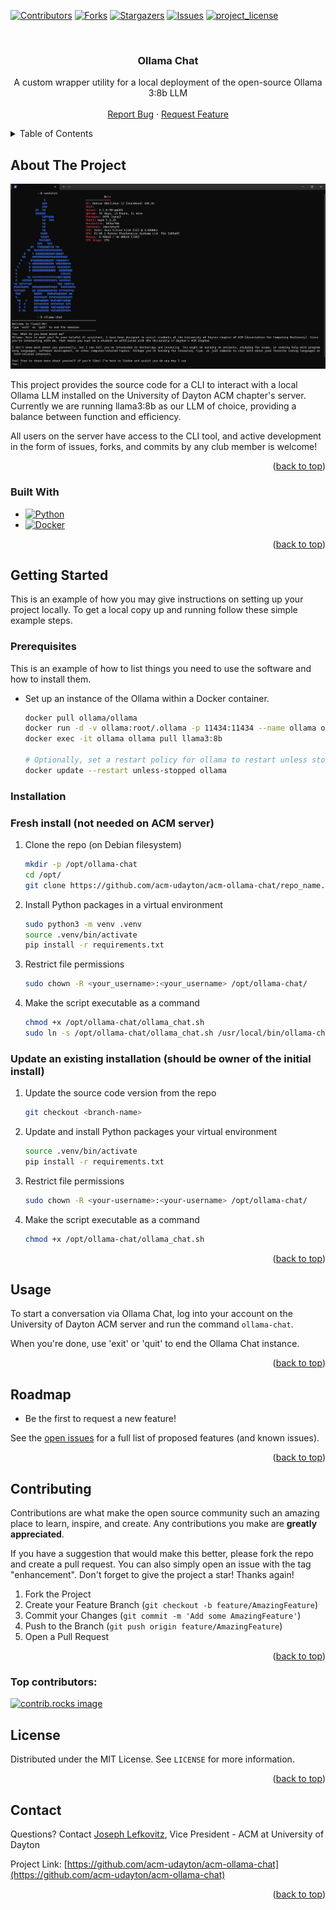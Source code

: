 <!-- Improved compatibility of back to top link: See: https://github.com/othneildrew/Best-README-Template/pull/73 -->
<a id="readme-top"></a>
<!--
*** Thanks for checking out the Best-README-Template. If you have a suggestion
*** that would make this better, please fork the repo and create a pull request
*** or simply open an issue with the tag "enhancement".
*** Don't forget to give the project a star!
*** Thanks again! Now go create something AMAZING! :D
-->



<!-- PROJECT SHIELDS -->
<!--
*** I'm using markdown "reference style" links for readability.
*** Reference links are enclosed in brackets [ ] instead of parentheses ( ).
*** See the bottom of this document for the declaration of the reference variables
*** for contributors-url, forks-url, etc. This is an optional, concise syntax you may use.
*** https://www.markdownguide.org/basic-syntax/#reference-style-links
-->
[![Contributors][contributors-shield]][contributors-url]
[![Forks][forks-shield]][forks-url]
[![Stargazers][stars-shield]][stars-url]
[![Issues][issues-shield]][issues-url]
[![project_license][license-shield]][license-url]


<!-- PROJECT LOGO -->
<br />
<div align="center">

<h3 align="center">Ollama Chat</h3>

  <p align="center">
    A custom wrapper utility for a local deployment of the open-source Ollama 3:8b LLM
    <br />
    <br />
    <a href="https://github.com/acm-udayton/acm-ollama-chat/issues/new?labels=bug&template=bug-report---.md">Report Bug</a>
    &middot;
    <a href="https://github.com/acm-udayton/acm-ollama-chat/issues/new?labels=enhancement&template=feature-request---.md">Request Feature</a>
  </p>
</div>



<!-- TABLE OF CONTENTS -->
<details>
  <summary>Table of Contents</summary>
  <ol>
    <li>
      <a href="#about-the-project">About The Project</a>
      <ul>
        <li><a href="#built-with">Built With</a></li>
      </ul>
    </li>
    <li>
      <a href="#getting-started">Getting Started</a>
      <ul>
        <li><a href="#prerequisites">Prerequisites</a></li>
        <li><a href="#installation">Installation</a></li>
      </ul>
    </li>
    <li><a href="#usage">Usage</a></li>
    <li><a href="#roadmap">Roadmap</a></li>
    <li><a href="#contributing">Contributing</a></li>
    <li><a href="#license">License</a></li>
    <li><a href="#contact">Contact</a></li>
  </ol>
</details>



<!-- ABOUT THE PROJECT -->
## About The Project

[![Ollama Chat Screen Shot][product-screenshot]](#usage)

This project provides the source code for a CLI to interact with a local Ollama LLM installed on the University of Dayton ACM chapter's server. Currently we are running llama3:8b as our LLM of choice, providing a balance between function and efficiency.

All users on the server have access to the CLI tool, and active development in the form of issues, forks, and commits by any club member is welcome! 

<p align="right">(<a href="#readme-top">back to top</a>)</p>



### Built With

* [![Python][Python]][Python-url]
* [![Docker][Docker]][Docker-url]

<p align="right">(<a href="#readme-top">back to top</a>)</p>



<!-- GETTING STARTED -->
## Getting Started

This is an example of how you may give instructions on setting up your project locally.
To get a local copy up and running follow these simple example steps.

### Prerequisites

This is an example of how to list things you need to use the software and how to install them.
* Set up an instance of the Ollama within a Docker container.
   ```sh
   docker pull ollama/ollama
   docker run -d -v ollama:root/.ollama -p 11434:11434 --name ollama ollama/ollama
   docker exec -it ollama ollama pull llama3:8b

   # Optionally, set a restart policy for ollama to restart unless stopped by a user.
   docker update --restart unless-stopped ollama
   ```

### Installation 

### Fresh install (not needed on ACM server)

1. Clone the repo (on Debian filesystem)
   ```sh
   mkdir -p /opt/ollama-chat
   cd /opt/
   git clone https://github.com/acm-udayton/acm-ollama-chat/repo_name.git .
   ```
2. Install Python packages in a virtual environment
   ```sh
   sudo python3 -m venv .venv
   source .venv/bin/activate
   pip install -r requirements.txt
   ```
3. Restrict file permissions
   ```sh
   sudo chown -R <your_username>:<your_username> /opt/ollama-chat/
   ```
4. Make the script executable as a command
   ```sh
   chmod +x /opt/ollama-chat/ollama_chat.sh
   sudo ln -s /opt/ollama-chat/ollama_chat.sh /usr/local/bin/ollama-chat
   ```

### Update an existing installation (should be owner of the initial install)

1. Update the source code version from the repo
   ```sh
   git checkout <branch-name>
   ```
2. Update and install Python packages your virtual environment
   ```sh
   source .venv/bin/activate
   pip install -r requirements.txt
   ```
3. Restrict file permissions
   ```sh
   sudo chown -R <your-username>:<your-username> /opt/ollama-chat/
   ```
4. Make the script executable as a command
   ```sh
   chmod +x /opt/ollama-chat/ollama_chat.sh
   ```


<p align="right">(<a href="#readme-top">back to top</a>)</p>



<!-- USAGE EXAMPLES -->
## Usage

To start a conversation via Ollama Chat, log into your account on the University of Dayton ACM server and run the command `ollama-chat`.

When you're done, use 'exit' or 'quit' to end the Ollama Chat instance.

<p align="right">(<a href="#readme-top">back to top</a>)</p>



<!-- ROADMAP -->
## Roadmap

- Be the first to request a new feature!

See the [open issues](https://github.com/acm-udayton/acm-ollama-chat/issues) for a full list of proposed features (and known issues).

<p align="right">(<a href="#readme-top">back to top</a>)</p>



<!-- CONTRIBUTING -->
## Contributing

Contributions are what make the open source community such an amazing place to learn, inspire, and create. Any contributions you make are **greatly appreciated**.

If you have a suggestion that would make this better, please fork the repo and create a pull request. You can also simply open an issue with the tag "enhancement".
Don't forget to give the project a star! Thanks again!

1. Fork the Project
2. Create your Feature Branch (`git checkout -b feature/AmazingFeature`)
3. Commit your Changes (`git commit -m 'Add some AmazingFeature'`)
4. Push to the Branch (`git push origin feature/AmazingFeature`)
5. Open a Pull Request

<p align="right">(<a href="#readme-top">back to top</a>)</p>

### Top contributors:

<a href="https://github.com/acm-udayton/acm-ollama-chat/graphs/contributors">
  <img src="https://contrib.rocks/image?repo=acm-udayton/acm-ollama-chat" alt="contrib.rocks image" />
</a>



<!-- LICENSE -->
## License

Distributed under the MIT License. See `LICENSE` for more information.

<p align="right">(<a href="#readme-top">back to top</a>)</p>



<!-- CONTACT -->
## Contact

Questions? Contact [Joseph Lefkovitz][contact-link], Vice President - ACM at University of Dayton

Project Link: [https://github.com/acm-udayton/acm-ollama-chat](https://github.com/acm-udayton/acm-ollama-chat)

<p align="right">(<a href="#readme-top">back to top</a>)</p>


<!-- MARKDOWN LINKS & IMAGES -->
<!-- https://www.markdownguide.org/basic-syntax/#reference-style-links -->
[contributors-shield]: https://img.shields.io/github/contributors/acm-udayton/acm-ollama-chat.svg?style=for-the-badge
[contributors-url]: https://github.com/acm-udayton/acm-ollama-chat/graphs/contributors
[forks-shield]: https://img.shields.io/github/forks/acm-udayton/acm-ollama-chat.svg?style=for-the-badge
[forks-url]: https://github.com/acm-udayton/acm-ollama-chat/network/members
[stars-shield]: https://img.shields.io/github/stars/acm-udayton/acm-ollama-chat.svg?style=for-the-badge
[stars-url]: https://github.com/acm-udayton/acm-ollama-chat/stargazers
[issues-shield]: https://img.shields.io/github/issues/acm-udayton/acm-ollama-chat.svg?style=for-the-badge
[issues-url]: https://github.com/acm-udayton/acm-ollama-chat/issues
[license-shield]: https://img.shields.io/github/license/acm-udayton/acm-ollama-chat.svg?style=for-the-badge
[license-url]: https://github.com/acm-udayton/acm-ollama-chat/blob/main/LICENSE
[product-screenshot]: https://github.com/acm-udayton/acm-ollama-chat/blob/main/images/docs-project-screenshot.jpg?raw=true
[Python]: https://img.shields.io/badge/python-3670A0?style=for-the-badge&logo=python&logoColor=ffdd54
[Python-url]: https://python.org
[Docker]: https://img.shields.io/badge/Docker-2496ED?logo=docker&logoColor=white&style=for-the-badge
[Docker-url]: https://www.docker.com
[Contact-link]: https://github.com/lefkovitzj